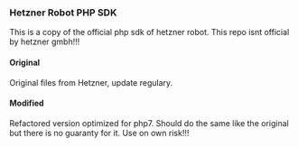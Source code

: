 ### Hetzner Robot PHP SDK
This is a copy of the official php sdk of hetzner robot.
This repo isnt official by hetzner gmbh!!!

#### Original
Original files from Hetzner, update regulary.

#### Modified
Refactored version optimized for php7.
Should do the same like the original but there is no guaranty for it.
Use on own risk!!!
